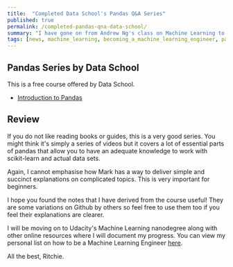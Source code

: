 ```yaml
---
title:  "Completed Data School's Pandas Q&A Series"
published: true
permalink: /completed-pandas-qna-data-school/
summary: "I have gone on from Andrew Ng's class on Machine Learning to applying the concepts using scikit-learn and wrangling data using Pandas through Data School's tutorial. Moving on to Udacity's Machine Learning nanodegree now!"
tags: [news, machine_learning, becoming_a_machine_learning_engineer, pandas]
---
```


## Pandas Series by Data School
 
This is a free course offered by Data School. 

- [Introduction to Pandas](http://www.dataschool.io/easier-data-analysis-with-pandas/)


## Review
If you do not like reading books or guides, this is a very good series. You might think it's simply a series of videos but it covers a lot of essential parts of pandas that allow you to have an adequate knowledge to work with scikit-learn and actual data sets. 

Again, I cannot emphasise how Mark has a way to deliver simple and succinct explanations on complicated topics. This is very important for beginners. 

I hope you found the notes that I have derived from the course useful! They are some variations on Github by others so feel free to use them too if you feel their explanations are clearer. 

I will be moving on to Udacity's Machine Learning nanodegree along with other online resources where I will document my progress. You can view my personal list on how to be a Machine Learning Engineer [here](http://www.ritchieng.com/machine-learning-resources/).

All the best, Ritchie.